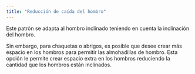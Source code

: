 ```yaml
---
title: "Reducción de caída del hombro"
---
```


Este patrón se adapta al hombro inclinado teniendo en cuenta la inclinación del hombro.

Sin embargo, para chaquetas o abrigos, es posible que desee crear más espacio en los hombros para permitir las almohadillas de hombro. Esta opción le permite crear espacio extra en los hombros reduciendo la cantidad que los hombros están inclinados.




